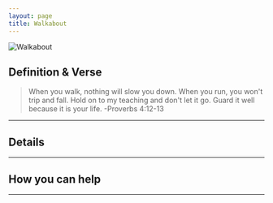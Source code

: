 ```yaml
---
layout: page
title: Walkabout
---
```


<img alt="Walkabout" src="{{ site.baseurl }}/assets/walkabout.png" />

## Definition & Verse

>When you walk, nothing will slow you down. When you run, you won't trip and fall. Hold on to my teaching and don't let it go. Guard it well because it is your life. -Proverbs 4:12-13

---

## Details

---

## How you can help

---
